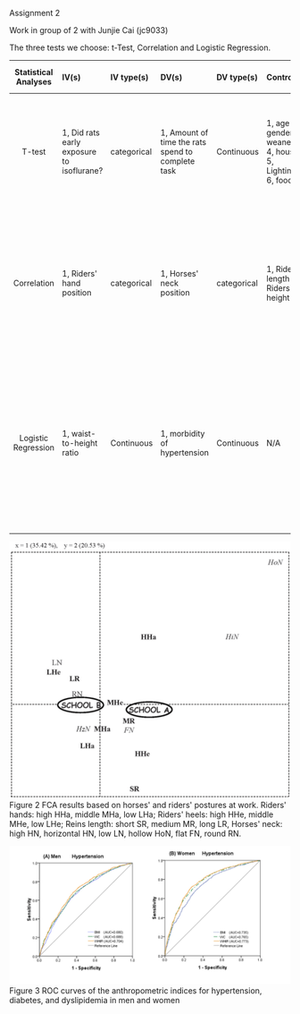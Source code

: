 Assignment 2

Work in group of 2 with Junjie Cai (jc9033)

The three tests we choose: t-Test, Correlation and Logistic Regression. 


| **Statistical Analyses**	|  **IV(s)**  |  **IV type(s)** |  **DV(s)**  |  **DV type(s)**  |  **Control Var** | **Control Var type**  | **Question to be answered** | **_H0_** | **alpha** | **link to paper**| 
|:----------:|:----------|:------------|:-------------|:-------------|:------------|:------------- |:------------------|:----:|:-------:|:-------|
T-test	| 1, Did rats early exposure to isoflurane? | categorical | 1, Amount of time the rats spend to complete task| Continuous | 1, age 2, gender 3, weaned_age 4, housing_lab 5, Lighting_hours 6, food_supply| 1, continuous \<br> 2, categorical \<br> 3, continuous \<br> 4, categorical \<br> 5, continuous \<br> 6, continuous | Do the amount of time the isoflurane group spend to complete task significantly higher than control group| Number of horses of test group <= Number of control group | 0.001 | [Early Exposure to Volatile Anesthetics Impairs Long-Term Associative Learning and Recognition Memory](https://journals.plos.org/plosone/article?id=10.1371/journal.pone.0105340) |
Correlation	| 1, Riders' hand position | categorical | 1, Horses' neck position| categorical | 1, Riders' rein length 2, Riders' heel height | 1, categorical 2, categorical |	Number of horses with high, round, or hollow neck position when riders spent more time with low hands positions is significantly higher than the control group | Number of horses of test group <= Number of control group | 0.01 | [Human Direct Actions May Alter Animal Welfare, a Study on Horses (Equus caballus)](https://journals.plos.org/plosone/article?id=10.1371/journal.pone.0010257) |
Logistic Regression | 1, waist-to-height ratio | Continuous | 1, morbidity of hypertension | Continuous | N/A | N/A | Do the hypertension morbidity of people who has higher waist-to-height ratio(WHtR) significantly higher than the hypertension morbidity of people who has lower waist-to-height ratio(WHtR) | (morbidity of WHtR≥0.5) <= (morbidity WHtR <0.5) | 0.05 | [Waist-to-Height Ratio and Cardiovascular Risk Factors among Chinese Adults in Beijing](https://journals.plos.org/plosone/article?id=10.1371/journal.pone.0069298) |
  |||||||||
  
![main plot](journal.pone.0010257.g002.png)
Figure 2
FCA results based on horses' and riders' postures at work.
Riders' hands: high HHa, middle MHa, low LHa; Riders' heels: high HHe, middle MHe, low LHe; Reins length: short SR, medium MR, long LR, Horses' neck: high HN, horizontal HN, low LN, hollow HoN, flat FN, round RN.

![main plot](WHtR.png)
Figure 3
ROC curves of the anthropometric indices for hypertension, diabetes, and dyslipidemia in men and women 

